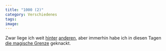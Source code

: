```yaml
---
title: "1000 (2)"
category: Verschiedenes
tags: 
image: 
---
```


Zwar liege ich weit [hinter](http://www.myspace.com/djscientist) [anderen](http://www.myspace.com/audioachtacht), aber immerhin habe ich in diesen Tagen [die magische Grenze](http://www.myspace.com/misantropolis) geknackt.